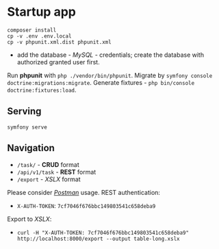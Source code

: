# Startup app

```shell
composer install
cp -v .env .env.local
cp -v phpunit.xml.dist phpunit.xml
```

- add the database - *MySQL* - credentials; create the database with authorized granted user first.

Run **phpunit** with `php ./vendor/bin/phpunit`. Migrate by `symfony console doctrine:migrations:migrate`.
Generate fixtures - `php bin/console doctrine:fixtures:load`.

## Serving

```shell
symfony serve
```

## Navigation

- `/task/` - **CRUD** format
- `/api/v1/task` - **REST** format
- `/export` - *XSLX* format

Please consider *[Postman](https://g.co/kgs/ZNJ1Y1)* usage. REST authentication:

- `X-AUTH-TOKEN`: `7cf7046f676bbc149803541c658deba9`

Export to *XSLX*:

- `curl -H "X-AUTH-TOKEN: 7cf7046f676bbc149803541c658deba9" http://localhost:8000/export --output table-long.xslx`
